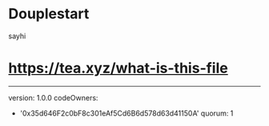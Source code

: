 # Douplestart
sayhi 
# https://tea.xyz/what-is-this-file
---
version: 1.0.0
codeOwners:
  - '0x35d646F2c0bF8c301eAf5Cd6B6d578d63d41150A'
quorum: 1
